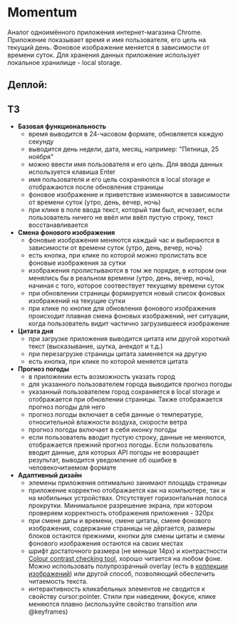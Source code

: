 # Momentum
Аналог одноимённого приложения интернет-магазина Chrome. Приложение показывает время и имя пользователя, его цель на текущий день. Фоновое изображение меняется в зависимости от времени суток. Для хранения данных приложение использует локальное хранилище - local storage.

## Деплой: 

## ТЗ
- **Базовая функциональность**
  - время выводится в 24-часовом формате, обновляется каждую секунду 
  - выводится день недели, дата, месяц, например: "Пятница, 25 ноября"
  - можно ввести имя пользователя и его цель. Для ввода данных используется клавиша Enter
  - имя пользователя и его цель сохраняются в local storage и отображаются после обновления страницы
  - фоновое изображение и приветствие изменяются в зависимости от времени суток (утро, день, вечер, ночь)
  - при клике в поле ввода текст, который там был, исчезает, если пользователь ничего не ввёл или ввёл пустую строку, текст восстанавливается
- **Смена фонового изображения**
  - фоновые изображения меняются каждый час и выбираются в зависимости от времени суток (утро, день, вечер, ночь)
  - есть кнопка, при клике по которой можно пролистать все фоновые изображения за сутки
  - изображения пролистываются в том же порядке, в котором они менялись бы в реальном времени (утро, день, вечер, ночь), начиная с того, которое соотвествует текущему времени суток
  - при обновлении страницы формируется новый список фоновых изображений на текущие сутки
  - при клике по кнопке для обновления фонового изображения происходит плавная смена фоновых изображений, нет ситуации, когда пользователь видит частично загрузившееся изображение
- **Цитата дня**
  - при загрузке приложения выводится цитата или другой короткий текст (высказывание, шутка, анекдот и т.д.)
  - при перезагрузке страницы цитата заменяется на другую
  - есть кнопка, при клике по которой меняется цитата
- **Прогноз погоды**
  - в приложении есть возможность указать город
  - для указанного пользователем города выводится прогноз погоды
  - указанный пользователем город сохраняется в local storage и отображается при обновлении страницы. Также отображается прогноз погоды для него
  - прогноз погоды включает в себя данные о температуре, относительной влажности воздуха, скорости ветра
  - прогноз погоды включает в себя иконку погоды 
  - если пользователь вводит пустую строку, данные не меняются, отображается прежний прогноз погоды. Если пользователь вводит данные, для которых API погоды не возвращает результат, выводится уведомление об ошибке в человекочитаемом формате
- **Адаптивный дизайн**
  - элемены приложения оптимально занимают площадь страницы
  - приложение корректно отображается как на компьютере, так и на мобильных устройствах. Отсутствует горизонтальная полоса прокрутки. Минимальное разрешение экрана, при котором проверяем корректность отображения приложения - 320px
  - при смене даты и времени, смене цитаты, смене фонового изображения, содержание страницы не дёргается, размеры блоков остаются прежними, кнопки для смены цитаты и смены фонового изображения остаются на своих местах
  - шрифт достаточного размера (не меньше 14рх) и контрастности [Colour contrast checking tool](https://www.bl2.ru/programing/colourcontrastcheck.html), хорошо читается на любом фоне. Можно использовать полупрозрачный overlay (есть в [коллекции изображений](https://github.com/irinainina/ready-projects/tree/momentum/momentum/assets/images)) или другой способ, позволяющий обеспечить читаемость текста.
  - интерактивность кликабельных элементов не сводится к свойству cursor:pointer. Стили при наведении, фокусе, клике меняются плавно (используйте свойство transition или @keyframes)
